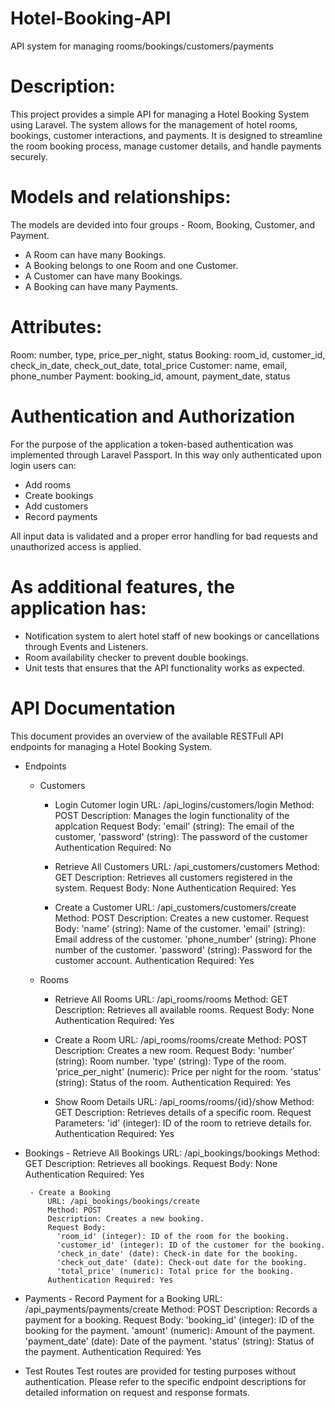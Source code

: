 # Hotel-Booking-API
API system for managing rooms/bookings/customers/payments

# Description:
This project provides a simple API for managing a Hotel Booking System using Laravel. 
The system allows for the management of hotel rooms, bookings, customer interactions, and payments. 
It is designed to streamline the room booking process, manage customer details, and handle payments securely.

# Models and relationships:
The models are devided into four groups - Room, Booking, Customer, and Payment.
- A Room can have many Bookings.
- A Booking belongs to one Room and one Customer.
- A Customer can have many Bookings.
- A Booking can have many Payments.

# Attributes:
Room: number, type, price_per_night, status
Booking: room_id, customer_id, check_in_date, check_out_date, total_price
Customer: name, email, phone_number
Payment: booking_id, amount, payment_date, status

# Authentication and Authorization
For the purpose of the application a token-based authentication was implemented through Laravel Passport.
In this way only authenticated upon login users can:
- Add rooms
- Create bookings
- Add customers
- Record payments

All input data is validated and a proper error handling for bad requests and unauthorized access is applied.

# As additional features, the application has:
- Notification system to alert hotel staff of new bookings or cancellations through Events and Listeners.
- Room availability checker to prevent double bookings.
- Unit tests that ensures that the API functionality works as expected.

# API Documentation
This document provides an overview of the available RESTFull API endpoints for managing a Hotel Booking System. 

- Endpoints
  - Customers
      - Login
          Cutomer login
          URL: /api_logins/customers/login
          Method: POST
          Description: Manages the login functionality of the applcation
          Request Body:
            'email' (string): The email of the customer,
            'password' (string): The password of the customer 
          Authentication Required: No  

      - Retrieve All Customers
          URL: /api_customers/customers
          Method: GET
          Description: Retrieves all customers registered in the system.
          Request Body: None
          Authentication Required: Yes

      - Create a Customer
          URL: /api_customers/customers/create
          Method: POST
          Description: Creates a new customer.
          Request Body:
            'name' (string): Name of the customer.
            'email' (string): Email address of the customer.
            'phone_number' (string): Phone number of the customer.
            'password' (string): Password for the customer account.
          Authentication Required: Yes

  - Rooms
      - Retrieve All Rooms
          URL: /api_rooms/rooms
          Method: GET
          Description: Retrieves all available rooms.
          Request Body: None
          Authentication Required: Yes

      - Create a Room
          URL: /api_rooms/rooms/create
          Method: POST
          Description: Creates a new room.
          Request Body:
            'number' (string): Room number.
            'type' (string): Type of the room.
            'price_per_night' (numeric): Price per night for the room.
            'status' (string): Status of the room.
           Authentication Required: Yes

      - Show Room Details
          URL: /api_rooms/rooms/{id}/show
          Method: GET
          Description: Retrieves details of a specific room.
          Request Parameters:
            'id' (integer): ID of the room to retrieve details for.
          Authentication Required: Yes

 - Bookings
        - Retrieve All Bookings
            URL: /api_bookings/bookings
            Method: GET
            Description: Retrieves all bookings.
            Request Body: None
            Authentication Required: Yes

        - Create a Booking
            URL: /api_bookings/bookings/create
            Method: POST
            Description: Creates a new booking.
            Request Body:
              'room_id' (integer): ID of the room for the booking.
              'customer_id' (integer): ID of the customer for the booking.
              'check_in_date' (date): Check-in date for the booking.
              'check_out_date' (date): Check-out date for the booking.
              'total_price' (numeric): Total price for the booking.
            Authentication Required: Yes

  - Payments
        - Record Payment for a Booking
            URL: /api_payments/payments/create
            Method: POST
            Description: Records a payment for a booking.
            Request Body:
              'booking_id' (integer): ID of the booking for the payment.
              'amount' (numeric): Amount of the payment.
              'payment_date' (date): Date of the payment.
              'status' (string): Status of the payment.
            Authentication Required: Yes

- Test Routes
    Test routes are provided for testing purposes without authentication.
    Please refer to the specific endpoint descriptions for detailed information on request and response formats.
